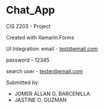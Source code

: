 # Chat_App
CIS 2203 - Project

Created with Xamarin.Forms

UI Integration:
email - test@email.com

password - 12345

search user - tester@email.com

Submitted by:
- JOMER ALLAN G. BARCENILLA
- JASTINE O. GUZMAN
